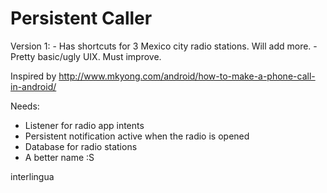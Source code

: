 Persistent Caller
================

Version 1:
	- Has shortcuts for 3 Mexico city radio stations. Will add more.
	- Pretty basic/ugly UIX. Must improve.

Inspired by http://www.mkyong.com/android/how-to-make-a-phone-call-in-android/

Needs:

- Listener for radio app intents
- Persistent notification active when the radio is opened
- Database for radio stations
- A better name :S

interlingua